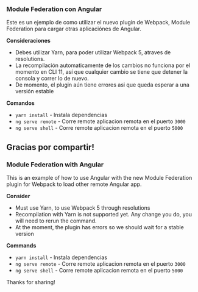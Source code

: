 ### Module Federation con Angular

Este es un ejemplo de como utilizar el nuevo plugin de Webpack, Module Federation para cargar otras aplicaciónes de Angular.

**Consideraciones**
- Debes utilizar Yarn, para poder utilizar Webpack 5, atraves de resolutions.
- La recompilación automaticamente de los cambios no funciona por el momento en CLI 11, así que cualquier cambio se tiene que detener la consola y correr lo de nuevo.
- De momento, el plugin aún tiene errores asi que queda esperar a una versión estable

**Comandos**
- `yarn install` - Instala dependencias
- `ng serve remote` - Corre remote aplicacion remota en el puerto `3000`
- `ng serve shell` - Corre remote aplicacion remota en el puerto `5000`

Gracias por compartir!
---

### Module Federation with Angular

This is an example of how to use Angular with the new Module Federation plugin for Webpack to load other remote Angular app. 

**Consider**
- Must use Yarn, to use Webpack 5 through resolutions
- Recompilation with Yarn is not supported yet. Any change you do, you will need to rerun the command.
- At the moment, the plugin has errors so we should wait for a stable version

**Commands**
- `yarn install` - Instala dependencias
- `ng serve remote` - Corre remote aplicacion remota en el puerto `3000`
- `ng serve shell` - Corre remote aplicacion remota en el puerto `5000`

Thanks for sharing!